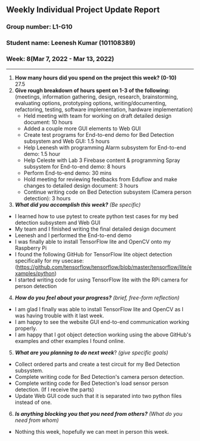 ## Weekly Individual Project Update Report
### Group number: L1-G10
### Student name: Leenesh Kumar (101108389)
### Week: 8(Mar 7, 2022 - Mar 13, 2022)
___
1. **How many hours did you spend on the project this week? (0-10)**  
   27.5
2. **Give rough breakdown of hours spent on 1-3 of the following:**
   (meetings, information gathering, design, research, brainstorming, evaluating options, prototyping options, writing/documenting, refactoring, testing, software implementation, hardware implementation)  
   - Held meeting with team for working on draft detailed design document: 10 hours
   - Added a couple more GUI elements to Web GUI
   - Create test programs for End-to-end demo for Bed Detection subsystem and Web GUI: 1.5 hours
   - Help Leenesh with programming Alarm subsystem for End-to-end demo: 1.5 hour
   - Help Celeste with Lab 3 Firebase content & programming Spray subsystem for End-to-end demo: 8 hours
   - Perform End-to-end demo: 30 mins
   - Hold meeting for reviewing feedbacks from Eduflow and make changes to detailed design document: 3 hours
   - Continue writing code on Bed Detection subsystem (Camera person detection): 3 hours
3. ***What did you accomplish this week?*** _(Be specific)_  
  - I learned how to use pytest to create python test cases for my bed detection subsystem and Web GUI
  - My team and I finished writing the final detailed design document
  - Leenesh and I performed the End-to-end demo
  - I was finally able to install TensorFlow lite and OpenCV onto my Raspberry Pi
  - I found the following GitHub for TensorFlow lite object detection specifically for my usecase: (https://github.com/tensorflow/tensorflow/blob/master/tensorflow/lite/examples/python)
  - I started writing code for using TensorFlow lite with the RPi camera for person detection
4. ***How do you feel about your progress?*** _(brief, free-form reflection)_  
  - I am glad I finally was able to install TensorFlow lite and OpenCV as I was having trouble with it last week.
  - I am happy to see the website GUI end-to-end communication working properly.
  - I am happy that I got object detection working using the above GitHub's examples and other examples I found online.
5. ***What are you planning to do next week***? _(give specific goals)_
  - Collect ordered parts and create a test circuit for my Bed Detection subsystem.
  - Complete writing code for Bed Detection's camera person detection.
  - Complete writing code for Bed Detection's load sensor person detection. (If I receive the parts)
  - Update Web GUI code such that it is separated into two python files instead of one.
6. ***Is anything blocking you that you need from others?*** _(What do you need from whom)_  
  - Nothing this week, hopefully we can meet in person this week.
